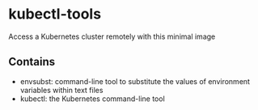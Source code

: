 # kubectl-tools
Access a Kubernetes cluster remotely with this minimal image

## Contains
* envsubst: command-line tool to substitute the values of environment variables within text files
* kubectl: the Kubernetes command-line tool
